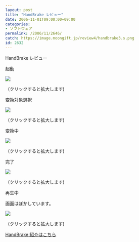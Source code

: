 ```yaml
---
layout: post
title: "HandBrake レビュー"
date: 2006-11-01T09:00:00+09:00
categories:
- ソフトウェア
permalink: /2006/11/2646/
catch: https://image.moongift.jp/review4/handbrake3.s.png
id: 2632
---
```

HandBrake レビュー  
<!--more-->

起動

  

[![](https://image.moongift.jp/review4/handbrake1.s.png)](https://image.moongift.jp/review4/handbrake1.png)  
  
（クリックすると拡大します)

  

変換対象選択

  

[![](https://image.moongift.jp/review4/handbrake2.s.png)](https://image.moongift.jp/review4/handbrake2.png)  
  
（クリックすると拡大します)

  

変換中

  

[![](https://image.moongift.jp/review4/handbrake3.s.png)](https://image.moongift.jp/review4/handbrake3.png)  
  
（クリックすると拡大します)

  

完了

  

[![](https://image.moongift.jp/review4/handbrake4.s.png)](https://image.moongift.jp/review4/handbrake4.png)  
  
（クリックすると拡大します)

  

再生中

  

画面はぼかしています。

  

[![](https://image.moongift.jp/review4/handbrake5.s.png)](https://image.moongift.jp/review4/handbrake5.png)  
  
（クリックすると拡大します)

  

[HandBrake 紹介はこちら](http://oss.moongift.jp/intro/i-2644.html)

